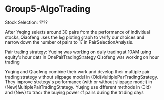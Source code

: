 # Group5-AlgoTrading
Stock Selection: ????



After Yuqing selects around 30 pairs from the performance of individual stocks, 
Qiaofeng uses the log ploting graph to verify our choices and narrow down the number of pairs to 17 in PairSelectionAnalysis.

Pair trading strategy:
Yuqing was working on daily trading at 10AM using equity's hour data in OnePairTradingStrategy
Qiaofeng was working on hour trading.

Yuqing and Qiaofeng combine their work and develop their multiple pair trading strategy without slippage model in (Old)MultiplePairTradingStrategy.
They improve strategy's performance (with or without slippage model) in (New)MultiplePairTradingStrategy. Yuqing use different methods in (Old) and (New) to track the buying power of pairs during the trading days. 

